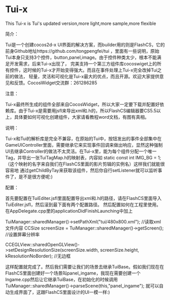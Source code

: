 Tui-x
=====

This Tui-x is Tui's updated version,more light,more sample,more flexible

简介：

Tui是一个创建cocos2d-x UI界面的解决方案，而builder用的则是FlashCS，它的前身Github地址https://github.com/tongpengfei/tui
    ，里面有一些说明，原始Tui本身只支持3个控件，button,panel,image。由于控件种类太少，根本不能满足开发需求，后来Tui-x出现了，
完美支持一个第三方组件库cocoswiget上的所有控件，这时候的Tui-x才开始变得强大。而且在事件处理上Tui-x完全改掉Tui之前的做法，
轻量，灵活和可视化是Tui-x最大的优点，而且开源。欢迎大家提供意见和反馈。CocosWidget交流群：261286285

注意：

Tui-x最终所生成的组件全部来自CocosWidget，所以大家一定要下载并配置好依赖库。由于Tui-x是需要用jsfl来导出xml和.h的，所以FlashCS编辑器要CS5.5以上，具体要如何可视化创建组件，大家请看教程word文档，有图有真相。

说明：

Tui-x和Tui的解析库是完全不兼容，在原始的Tui中，按钮发出的事件全部集中在GameUIController里面，需要继承它来实现事件回调来做出响应，显然这种强制UI去继承Controller的做法不太灵活。在Tui-x里，能为每个组件分配一个唯一Tag，并导出一张TuiTagMap.h的映射表，内容如 static const int IMG_BG = 1; （这个映射的名字来自我们在FlashCS里面的影片剪辑的实例名）这样我们就能很容易地
通过getChildByTay来获取该组件，然后你自行setListener就可以监听事件了，是不是很方便呢:) 

配置：

首先要配置在TuiEditer.jsfl里面配置导出xml和.h的路径，请在FlashCS里面导入TuiEditer.jsfl，然后滚到最下面有两个配置路径。
然后配置如何在工程里使用。在AppDelegate.cpp里的applicationDidFinishLaunching中加上

TuiManager::sharedManager()->setPathXml("tui/480x800.xml"); //读取xml文件内容
CCSize screenSize = TuiManager::sharedManager()->getScreen(); //设置屏幕分辨率

CCEGLView::sharedOpenGLView()->setDesignResolutionSize(screenSize.width, screenSize.height, kResolutionNoBorder); //无边框

这样配置就完成了。然后我们需要让我们的场景去继承TuiBase。假如我们现在在FlashCS里面创建好一个场景叫panel_ingame，我现在需要创建一个Ingame.cpp然后让它继承TuiBase，在初始化的时候调用
TuiManager::sharedManager()->parseScene(this,"panel_ingame");
就可以自动生成界面了，这跟FlashCS里面设计的UI一模一样:)
